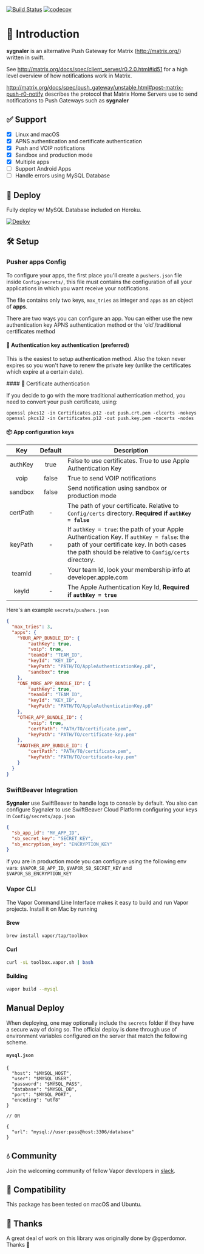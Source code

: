 [![Build Status](https://travis-ci.org/gperdomor/sygnaler.svg?branch=master)](https://travis-ci.org/gperdomor/sygnaler)
[![codecov](https://codecov.io/gh/gperdomor/sygnaler/branch/master/graph/badge.svg)](https://codecov.io/gh/gperdomor/sygnaler)

# 📖 Introduction

**sygnaler** is an alternative Push Gateway for Matrix (http://matrix.org/) written in swift.

See http://matrix.org/docs/spec/client_server/r0.2.0.html#id51 for a high level overview of how notifications work in Matrix.

http://matrix.org/docs/spec/push_gateway/unstable.html#post-matrix-push-r0-notify describes the protocol that Matrix Home Servers use to send notifications to Push Gateways such as **sygnaler**

## ✅ Support
- [x] Linux and macOS
- [x] APNS authentication and certificate authentication
- [x] Push and VOIP notifications
- [x] Sandbox and production mode
- [x] Multiple apps
- [ ] Support Android Apps
- [ ] Handle errors using MySQL Database

## 🦄 Deploy

Fully deploy w/ MySQL Database included on Heroku.

[![Deploy](https://www.herokucdn.com/deploy/button.svg)](https://heroku.com/deploy)

## 🛠 Setup

### Pusher apps Config

To configure your apps, the first place you'll create a `pushers.json` file inside `Config/secrets/`, this file must contains the configuration of all your applications in which you want receive your notifications.

The file contains only two keys, `max_tries` as integer and `apps` as an object of **apps**.

There are two ways you can configure an app. You can either use the new authentication key APNS authentication method or the 'old'/traditional certificates method

#### 🔑 Authentication key authentication (preferred)

This is the easiest to setup authentication method. Also the token never expires so you won't have to renew the private key (unlike the certificates which expire at a certain date).

#### 🎫 Certificate authentication

If you decide to go with the more traditional authentication method, you need to convert your push certificate, using:

```
openssl pkcs12 -in Certificates.p12 -out push.crt.pem -clcerts -nokeys
openssl pkcs12 -in Certificates.p12 -out push.key.pem -nocerts -nodes
```
#### 📦 App configuration keys

| Key      | Default | Description |
|:--------:|:-------:|-------------|
| authKey  | true    | False to use certificates. True to use Apple Authentication Key |
| voip     | false   | True to send VOIP notifications |
| sandbox  | false   | Send notification using sandbox or production mode |
| certPath | -       | The path of your certificate. Relative to `Config/certs` directory. **Required if `authKey = false`** |
| keyPath  | -       | If `authKey = true`: the path of your Apple Authentication Key. If `authKey = false`: the path of your certificate key. In both cases the path should be relative to `Config/certs` directory. |
| teamId   | -       | Your team Id, look your membership info at developer.apple.com |
| keyId    | -       | The Apple Authentication Key Id, **Required if `authKey = true`** |

Here's an example `secrets/pushers.json`

```json
{
  "max_tries": 3,
  "apps": {
    "YOUR_APP_BUNDLE_ID": {
        "authKey": true,
        "voip": true,
        "teamId": "TEAM_ID",
        "keyId": "KEY_ID",
        "keyPath": "PATH/TO/AppleAuthenticationKey.p8",
        "sandbox": true
    },
    "ONE_MORE_APP_BUNDLE_ID": {
        "authKey": true,
        "teamId": "TEAM_ID",
        "keyId": "KEY_ID",
        "keyPath": "PATH/TO/AppleAuthenticationKey.p8"
    },
    "OTHER_APP_BUNDLE_ID": {
        "voip": true,
        "certPath": "PATH/TO/certificate.pem",
        "keyPath": "PATH/TO/certificate-key.pem"
    },
    "ANOTHER_APP_BUNDLE_ID": {
        "certPath": "PATH/TO/certificate.pem",
        "keyPath": "PATH/TO/certificate-key.pem"
    }
  }
}

```
### SwiftBeaver Integration

**Sygnaler** use SwiftBeaver to handle logs to console by default. You also can configure Sygnaler to use SwiftBeaver
Cloud Platform configuring your keys in `Config/secrets/app.json`

```json
{
  "sb_app_id": "MY_APP_ID",
  "sb_secret_key": "SECRET_KEY",
  "sb_encryption_key": "ENCRYPTION_KEY"
}
```
if you are in production mode you can configure using the following env vars: `$VAPOR_SB_APP_ID`, `$VAPOR_SB_SECRET_KEY` and `$VAPOR_SB_ENCRYPTION_KEY`

### Vapor CLI

The Vapor Command Line Interface makes it easy to build and run Vapor projects. Install it on Mac by running

#### Brew

```sh
brew install vapor/tap/toolbox
```

#### Curl

```sh
curl -sL toolbox.vapor.sh | bash
```

#### Building

```sh
vapor build --mysql
```

## Manual Deploy

When deploying, one may optionally include the `secrets` folder if they have a secure way of doing so. The official deploy is done through use of environment variables configured on the server that match the following scheme.

#### `mysql.json`

```
{
  "host": "$MYSQL_HOST",
  "user": "$MYSQL_USER",
  "password": "$MYSQL_PASS",
  "database": "$MYSQL_DB",
  "port": "$MYSQL_PORT",
  "encoding": "utf8"
}

// OR

{
  "url": "mysql://user:pass@host:3306/database"
}
```

## 💧 Community

Join the welcoming community of fellow Vapor developers in [slack](http://vapor.team).

## 🔧 Compatibility

This package has been tested on macOS and Ubuntu.

## 🙌 Thanks

A great deal of work on this library was originally done by @gperdomor. Thanks 🙌
